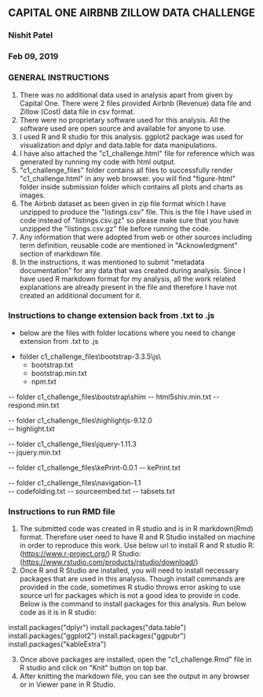 ## CAPITAL ONE AIRBNB ZILLOW DATA CHALLENGE
### Nishit Patel
### Feb 09, 2019

### GENERAL INSTRUCTIONS

1. There was no additional data used in analysis apart from given by Capital One. There were 2 files provided Airbnb (Revenue) data file and Zillow (Cost) data file in csv format.
2. There were no proprietary software used for this analysis. All the software used are open source and available for anyone to use.
3. I used R and R studio for this analysis. ggplot2 package was used for visualization and dplyr and data.table for data manipulations.
4. I have also attached the "c1_challenge.html" file for reference which was generated by running my code with html output.
5. "c1_challenge_files" folder contains all files to successfully render "c1_challenge.html" in any web browser. you will find "figure-html" folder inside submission folder which contains all plots and charts as images.
6. The Airbnb dataset as been given in zip file format which I have unzipped to produce the "listings.csv" file. This is the file I have used in code instead of "listings.csv.gz" so please make sure
	that you have unzipped the "listings.csv.gz" file before running the code.
7. Any information that were adopted from web or other sources including term definition, reusable code are mentioned in "Acknowledgment" section of markdown file.
8. In the instructions, it was mentioned to submit "metadata documentation" for any data that was created during analysis. Since I have used R markdown format for my analysis, all the work related
	explanations are already present in the file and therefore I have not created an additional document for it.


### Instructions to change extension back from .txt to .js

- below are the files with folder locations where you need to change extension from .txt to .js

* folder c1_challenge_files\bootstrap-3.3.5\js\
	* bootstrap.txt
	* bootstrap.min.txt
	* npm.txt

-- folder c1_challenge_files\bootstrap\shim
	 	-- html5shiv.min.txt
	 	-- respond.min.txt

-- folder c1_challenge_files\highlightjs-9.12.0\
	 	-- highlight.txt

-- folder c1_challenge_files\jquery-1.11.3\
	 -- jquery.min.txt

-- folder c1_challenge_files\kePrint-0.0.1
	 -- kePrint.txt

-- folder c1_challenge_files\navigation-1.1\
	 -- codefolding.txt
	 -- sourceembed.txt
	 -- tabsets.txt



### Instructions to run RMD file

1. The submitted code was created in R studio and is in R markdown(Rmd) format. Therefore user need to have R and R Studio installed on machine	in order to reproduce this work.
	Use below url to install R and R studio
	R: (https://www.r-project.org/)
	R Studio: (https://www.rstudio.com/products/rstudio/download/)
2. Once R and R Studio are installed, you will need to install necessary packages that are used in this analysis. Though install commands are provided
	in the code, sometimes R studio throws error asking to use source url for packages which is not a good idea to provide in code.
	Below is the command to install packages for this analysis. Run below code as it is in R studio:

  install.packages("dplyr")
  install.packages("data.table")
	install.packages("ggplot2")
	install.packages("ggpubr")
	install.packages("kableExtra")

3. Once above packages are installed, open the "c1_challenge.Rmd" file in R studio and click on "Knit" button on top bar.
4. After knitting the markdown file, you can see the output in any browser or in Viewer pane in R Studio.
